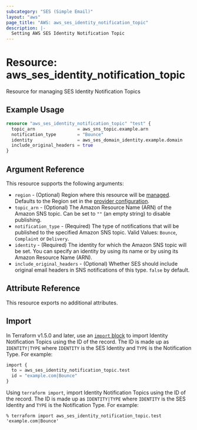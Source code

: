 ```yaml
---
subcategory: "SES (Simple Email)"
layout: "aws"
page_title: "AWS: aws_ses_identity_notification_topic"
description: |-
  Setting AWS SES Identity Notification Topic
---
```


# Resource: aws_ses_identity_notification_topic

Resource for managing SES Identity Notification Topics

## Example Usage

```terraform
resource "aws_ses_identity_notification_topic" "test" {
  topic_arn                = aws_sns_topic.example.arn
  notification_type        = "Bounce"
  identity                 = aws_ses_domain_identity.example.domain
  include_original_headers = true
}
```

## Argument Reference

This resource supports the following arguments:

* `region` - (Optional) Region where this resource will be [managed](https://docs.aws.amazon.com/general/latest/gr/rande.html#regional-endpoints). Defaults to the Region set in the [provider configuration](https://registry.terraform.io/providers/hashicorp/aws/latest/docs#aws-configuration-reference).
* `topic_arn` - (Optional) The Amazon Resource Name (ARN) of the Amazon SNS topic. Can be set to `""` (an empty string) to disable publishing.
* `notification_type` - (Required) The type of notifications that will be published to the specified Amazon SNS topic. Valid Values: `Bounce`, `Complaint` or `Delivery`.
* `identity` - (Required) The identity for which the Amazon SNS topic will be set. You can specify an identity by using its name or by using its Amazon Resource Name (ARN).
* `include_original_headers` - (Optional) Whether SES should include original email headers in SNS notifications of this type. `false` by default.

## Attribute Reference

This resource exports no additional attributes.

## Import

In Terraform v1.5.0 and later, use an [`import` block](https://developer.hashicorp.com/terraform/language/import) to import Identity Notification Topics using the ID of the record. The ID is made up as `IDENTITY|TYPE` where `IDENTITY` is the SES Identity and `TYPE` is the Notification Type. For example:

```terraform
import {
  to = aws_ses_identity_notification_topic.test
  id = "example.com|Bounce"
}
```

Using `terraform import`, import Identity Notification Topics using the ID of the record. The ID is made up as `IDENTITY|TYPE` where `IDENTITY` is the SES Identity and `TYPE` is the Notification Type. For example:

```console
% terraform import aws_ses_identity_notification_topic.test 'example.com|Bounce'
```
